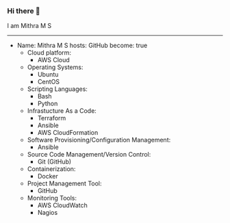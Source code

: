 ### Hi there 👋

I am Mithra M S

---
- Name: Mithra M S
  hosts: GitHub
  become: true
    - Cloud platform:
        - AWS Cloud
    - Operating Systems:
        - Ubuntu 
        - CentOS 
    - Scripting Languages:
        - Bash
        - Python    
    - Infrastucture As a Code:
        - Terraform
        - Ansible
        - AWS CloudFormation
    - Software Provisioning/Configuration Management:
        - Ansible
    - Source Code Management/Version Control:
        - Git (GitHub)
    - Containerization:
        - Docker
    - Project Management Tool:
        - GitHub
    - Monitoring Tools:
        - AWS CloudWatch
        - Nagios
      
    
